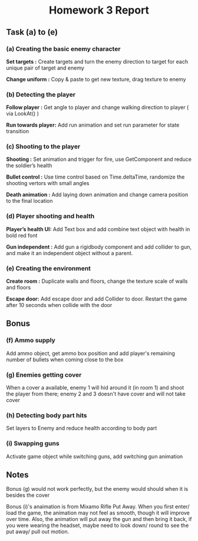 # <center> Homework 3 Report </center>


## Task (a) to (e)

### (a) Creating the basic enemy character
**Set targets :**
Create targets and turn the enemy direction to target for each unique pair of target and enemy

**Change uniform :**
Copy & paste to get new texture, drag texture to enemy

### (b) Detecting the player 
**Follow player :**
Get angle to player and change walking direction to player ( via LookAt() )

**Run towards player:**
Add run animation and set run parameter for state transition

### (c) Shooting to the player 
**Shooting :**
Set animation and trigger for fire, use GetComponent<GunVR> and reduce the soldier’s health 

**Bullet control :**
Use time control based on Time.deltaTime, randomize the shooting vertors with small angles

**Death animation :**
Add laying down animation and change camera position to the final location

### (d) Player shooting and health 
**Player’s health UI:**
Add Text box and add combine text object with health in bold red font

**Gun independent :**
Add gun a rigidbody component and add collider to gun, and make it an independent object without a parent.

### (e) Creating the environment 

**Create room :**
Duplicate walls and floors, change the texture scale of walls and floors

**Escape door:**
Add escape door and add Collider to door. Restart the game after 10 seconds when collide with the door

## Bonus

### (f) Ammo supply 

Add ammo object, get ammo box position and add player's remaining number of bullets when coming close to the box

### (g) Enemies getting cover 

When a cover a available, enemy 1 will hid around it (in room 1) and shoot the player from there; enemy 2 and 3 doesn't have cover and will not take cover

### (h) Detecting body part hits 

Set layers to Enemy and reduce health according to body part

### (i) Swapping guns 

Activate game object while switching guns, add switching gun animation

## Notes

Bonus (g) would not work perfectly, but the enemy would should when it is besides the cover

Bonus (i)'s anaimation is from Mixamo Rifle Put Away. When you first enter/ load the game, the animation may not feel as smooth, though it will improve over time. Also, the animation will put away the gun and then bring it back, if you were wearing the headset, maybe need to look down/ round to see the put away/ pull out motion.












